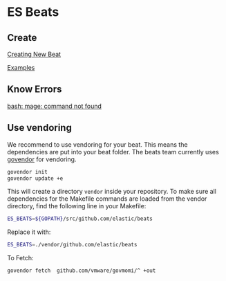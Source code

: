 # ES Beats

## Create

[Creating New  Beat](https://www.elastic.co/guide/en/beats/devguide/current/new-beat.html)

[Examples](https://www.elastic.co/blog/build-your-own-beat)

## Know Errors

[bash: mage: command not found](https://discuss.elastic.co/t/error-on-make-setup/147473)

## Use vendoring

We recommend to use vendoring for your beat. This means the dependencies are put into your beat folder. The beats team currently uses [govendor](https://github.com/kardianos/govendor) for vendoring.

```bash
govendor init
govendor update +e
```

This will create a directory `vendor` inside your repository. To make sure all dependencies for the Makefile commands are loaded from the vendor directory, find the following line in your Makefile:

```bash
ES_BEATS=${GOPATH}/src/github.com/elastic/beats
```

Replace it with:
```bash
ES_BEATS=./vendor/github.com/elastic/beats
```

To Fetch: 
```bash
govendor fetch  github.com/vmware/govmomi/^ +out
```